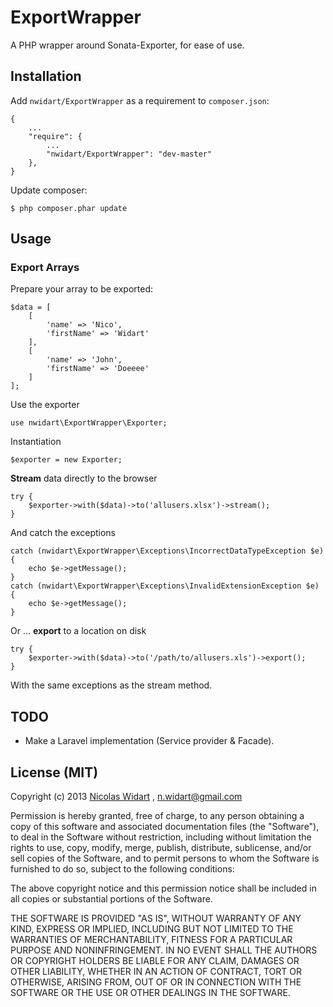 # ExportWrapper

A PHP wrapper around Sonata-Exporter, for ease of use.

## Installation

Add `nwidart/ExportWrapper` as a requirement to `composer.json`:

```
{
    ...
    "require": {
        ...
        "nwidart/ExportWrapper": "dev-master"
    },
}

```

Update composer:

```
$ php composer.phar update
```



## Usage

### Export Arrays

Prepare your array to be exported:

```
$data = [
    [
        'name' => 'Nico',
        'firstName' => 'Widart'
    ],
    [
        'name' => 'John',
        'firstName' => 'Doeeee'
    ]
];
```

Use the exporter

	use nwidart\ExportWrapper\Exporter;
Instantiation

    $exporter = new Exporter;

**Stream** data directly to the browser

	try {
        $exporter->with($data)->to('allusers.xlsx')->stream();
    }

And catch the exceptions

    catch (nwidart\ExportWrapper\Exceptions\IncorrectDataTypeException $e) {
        echo $e->getMessage();
    }
    catch (nwidart\ExportWrapper\Exceptions\InvalidExtensionException $e) {
        echo $e->getMessage();
    }

Or ... **export** to a location on disk

	try {
	    $exporter->with($data)->to('/path/to/allusers.xls')->export();
	}

With the same exceptions as the stream method.

## TODO
* Make a Laravel implementation (Service provider & Facade).



## License (MIT)

Copyright (c) 2013 [Nicolas Widart](http://www.nicolaswidart.com) , n.widart@gmail.com

Permission is hereby granted, free of charge, to any person obtaining a copy of this software and associated documentation files (the "Software"), to deal in the Software without restriction, including without limitation the rights to use, copy, modify, merge, publish, distribute, sublicense, and/or sell copies of the Software, and to permit persons to whom the Software is furnished to do so, subject to the following conditions:

The above copyright notice and this permission notice shall be included in all copies or substantial portions of the Software.

THE SOFTWARE IS PROVIDED "AS IS", WITHOUT WARRANTY OF ANY KIND, EXPRESS OR IMPLIED, INCLUDING BUT NOT LIMITED TO THE WARRANTIES OF MERCHANTABILITY, FITNESS FOR A PARTICULAR PURPOSE AND NONINFRINGEMENT. IN NO EVENT SHALL THE AUTHORS OR COPYRIGHT HOLDERS BE LIABLE FOR ANY CLAIM, DAMAGES OR OTHER LIABILITY, WHETHER IN AN ACTION OF CONTRACT, TORT OR OTHERWISE, ARISING FROM, OUT OF OR IN CONNECTION WITH THE SOFTWARE OR THE USE OR OTHER DEALINGS IN THE SOFTWARE.